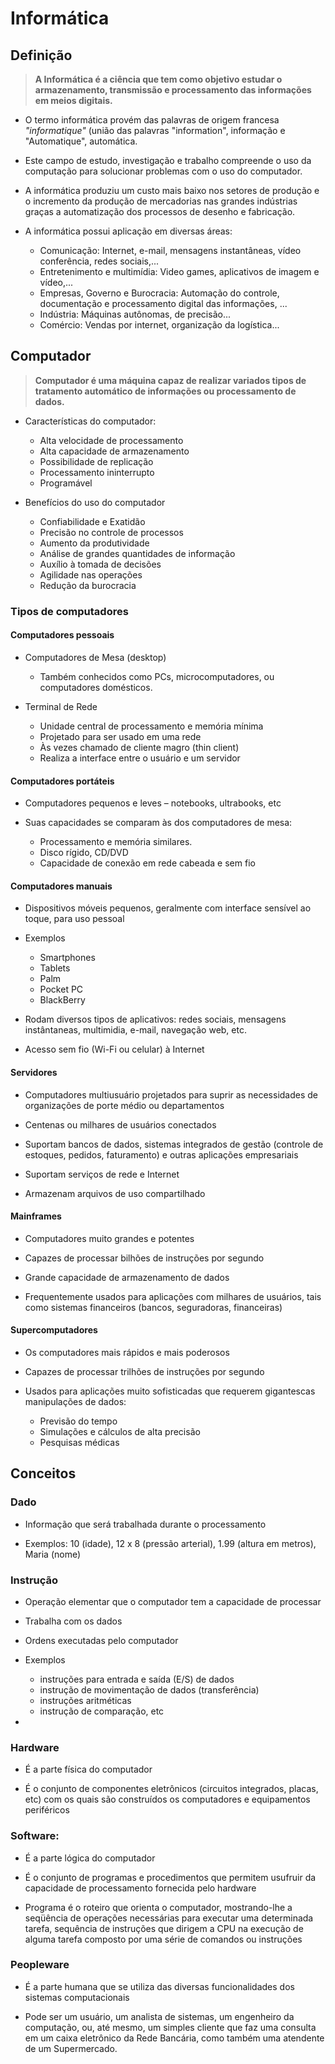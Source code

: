 # Informática

## Definição

> **A Informática é a ciência que tem como objetivo estudar o armazenamento, transmissão e processamento das informações em meios digitais.**


- O termo informática provém das palavras de origem francesa _"informatique"_ (união das palavras 
"information", informação e "Automatique", automática.

- Este campo de estudo, investigação e trabalho compreende o uso da computação para solucionar problemas com o uso do computador.

- A informática produziu um custo mais baixo nos setores de produção e o incremento da produção de mercadorias nas grandes indústrias graças a automatização dos processos de desenho e fabricação.

- A informática possui aplicação em diversas áreas: 
    - Comunicação: Internet, e-mail, mensagens instantâneas, vídeo conferência, redes sociais,...
    - Entretenimento e multimídia: Video games, aplicativos de imagem e vídeo,...
    - Empresas, Governo e Burocracia: Automação do controle, documentação e processamento digital das informações, ...
    - Indústria: Máquinas autônomas, de precisão...
    - Comércio: Vendas por internet, organização da logística...

## Computador

> **Computador é uma máquina capaz de realizar variados tipos de tratamento automático de informações ou processamento de dados.**

- Características do computador:

    - Alta velocidade de processamento
    - Alta capacidade de armazenamento
    - Possibilidade de replicação
    - Processamento ininterrupto
    - Programável

- Benefícios do uso do computador
    - Confiabilidade e Exatidão
    - Precisão no controle de processos
    - Aumento da produtividade
    - Análise de grandes quantidades de informação
    - Auxílio à tomada de decisões
    - Agilidade nas operações
    - Redução da burocracia

### Tipos de computadores

#### Computadores pessoais

- Computadores de Mesa (desktop)
    - Também conhecidos como PCs, microcomputadores, ou computadores domésticos.

- Terminal de Rede
    - Unidade central de processamento e memória mínima
    - Projetado para ser usado em uma rede
    - Às vezes chamado de cliente magro (thin client)
    - Realiza a interface entre o usuário e um servidor

#### Computadores portáteis

- Computadores pequenos e leves – notebooks, ultrabooks, etc

- Suas capacidades se comparam às dos computadores de mesa:
    - Processamento e memória similares.
    - Disco rígido, CD/DVD
    - Capacidade de conexão em rede cabeada e sem fio

#### Computadores manuais

- Dispositivos móveis pequenos, geralmente com interface sensível ao toque, para uso pessoal

- Exemplos
    - Smartphones
    - Tablets
    - Palm
    - Pocket PC
    - BlackBerry

- Rodam diversos tipos de aplicativos: redes sociais, mensagens instântaneas, multimidia, e-mail, navegação web, etc.

- Acesso sem fio (Wi-Fi ou celular) à Internet

#### Servidores

- Computadores multiusuário projetados para suprir as necessidades de organizações de porte médio ou departamentos

- Centenas ou milhares de usuários conectados

- Suportam bancos de dados, sistemas integrados de gestão (controle de estoques, pedidos, faturamento) e outras aplicações empresariais

- Suportam serviços de rede e Internet

- Armazenam arquivos de uso compartilhado

#### Mainframes

- Computadores muito grandes e potentes

- Capazes de processar bilhões de instruções por segundo

- Grande capacidade de armazenamento de dados

- Frequentemente usados para aplicações com milhares de usuários, tais como sistemas financeiros (bancos, seguradoras, financeiras)


#### Supercomputadores

- Os computadores mais rápidos e mais poderosos

- Capazes de processar trilhões de instruções por segundo

- Usados para aplicações muito sofisticadas que requerem gigantescas manipulações de dados:
    - Previsão do tempo
    - Simulações e cálculos de alta precisão
    - Pesquisas médicas

## Conceitos

### Dado

- Informação que será trabalhada durante o processamento

- Exemplos: 10 (idade), 12 x 8 (pressão arterial), 1.99 (altura em metros), Maria (nome)

### Instrução

- Operação elementar que o computador tem a capacidade de processar

- Trabalha com os dados

- Ordens executadas pelo computador

- Exemplos
    - instruções para entrada e saída (E/S) de dados
    - instrução de movimentação de dados (transferência)
    - instruções aritméticas
    - instrução de comparação, etc

- 
### Hardware

- É a parte física do computador 

- É o conjunto de componentes eletrônicos (circuitos integrados, placas, etc) com os quais são construídos os computadores e equipamentos periféricos

### Software: 

- É a parte lógica do computador

- É o conjunto de programas e procedimentos que permitem usufruir da capacidade de processamento fornecida pelo hardware

- Programa é o roteiro que orienta o computador, mostrando-lhe a seqüência de operações necessárias para executar uma determinada tarefa, sequência de instruções que dirigem a CPU na execução de alguma tarefa composto por uma série de comandos ou instruções

<!--Software, logiciário ou suporte lógico é uma seqüência de
instruções a serem seguidas e/ou executadas, na manipulação,
redirecionamento ou modificação de um dado/informação ou acontecimento.
Software também é o nome dado ao comportamento exibido por essa
seqüência de instruções quando executada em um computador ou máquina
semelhante.São os diversos programas que são executados no computador, 
a parte lógica do sistema.

Hardware
conjunto de componentes mecânicos, elétricos e eletrônicos 
Software
conjunto de programas e procedimentos que permitem usufruir da capacidade de processamento fornecida pelo hardware
-->
### Peopleware

- É a parte humana que se utiliza das diversas
funcionalidades dos sistemas computacionais

- Pode ser um  usuário, um analista de sistemas, um engenheiro da computação, ou, até mesmo, um simples cliente que faz uma consulta em um caixa eletrônico da Rede Bancária, como também uma atendente de um Supermercado.
